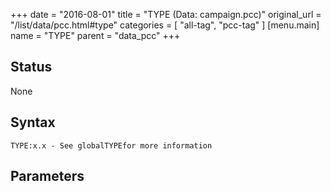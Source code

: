 +++
date = "2016-08-01"
title = "TYPE (Data: campaign.pcc)"
original_url = "/list/data/pcc.html#type"
categories = [ "all-tag", "pcc-tag" ]
[menu.main]
    name = "TYPE"
    parent = "data_pcc"
+++

## Status

None

## Syntax

`TYPE:x.x - See globalTYPEfor more
information`

## Parameters






